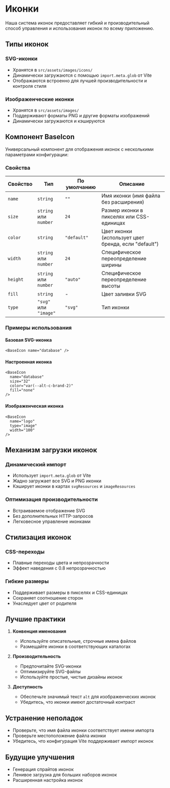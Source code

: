 # Иконки

Наша система иконок предоставляет гибкий и производительный способ управления и использования иконок по всему приложению.

## Типы иконок

### SVG-иконки
- Хранятся в `src/assets/images/icons/`
- Динамически загружаются с помощью `import.meta.glob` от Vite
- Отображаются встроенно для лучшей производительности и контроля стиля

### Изображенческие иконки
- Хранятся в `src/assets/images/`
- Поддерживают форматы PNG и другие форматы изображений
- Динамически загружаются и кэшируются

## Компонент BaseIcon

Универсальный компонент для отображения иконок с несколькими параметрами конфигурации:

### Свойства

| Свойство | Тип                | По умолчанию | Описание                           |
|----------|---------------------|---------|---------------------------------------|
| `name`   | `string`           | `""`    | Имя иконки (имя файла без расширения) |
| `size`   | `string` или `number`| `24`    | Размер иконки в пикселях или CSS-единицах      |
| `color`  | `string`           | `"default"` | Цвет иконки (использует цвет бренда, если "default") |
| `width`  | `string` или `number`| `24`    | Специфическое переопределение ширины               |
| `height` | `string` или `number`| `"auto"`| Специфическое переопределение высоты              |
| `fill`   | `string`           | -       | Цвет заливки SVG                        |
| `type`   | `"svg"` или `"image"`| `"svg"` | Тип иконки                             |

### Примеры использования

#### Базовая SVG-иконка
```vue
<BaseIcon name="database" />
```

#### Настроенная иконка
```vue
<BaseIcon 
  name="database" 
  size="32" 
  color="var(--alt-c-brand-2)" 
  fill="none" 
/>
```

#### Изображенческая иконка
```vue
<BaseIcon 
  name="logo" 
  type="image" 
  width="100" 
/>
```

## Механизм загрузки иконок

### Динамический импорт
- Использует `import.meta.glob` от Vite
- Жадно загружает все SVG и PNG иконки
- Кэширует иконки в картах `svgResources` и `imageResources`

### Оптимизация производительности
- Встраиваемое отображение SVG
- Без дополнительных HTTP-запросов
- Легковесное управление иконками

## Стилизация иконок

### CSS-переходы
- Плавные переходы цвета и непрозрачности
- Эффект наведения с 0.8 непрозрачностью

### Гибкие размеры
- Поддерживает размеры в пикселях и CSS-единицах
- Сохраняет соотношение сторон
- Унаследует цвет от родителя

## Лучшие практики

1. **Конвенция именования**
   - Используйте описательные, строчные имена файлов
   - Размещайте иконки в соответствующих каталогах

2. **Производительность**
   - Предпочитайте SVG-иконки
   - Оптимизируйте SVG-файлы
   - Используйте простые, чистые дизайны иконок

3. **Доступность**
   - Обеспечьте значимый текст `alt` для изображенческих иконок
   - Убедитесь, что иконки имеют достаточный контраст

## Устранение неполадок

- Проверьте, что имя файла иконки соответствует имени импорта
- Проверьте местоположение файла иконки
- Убедитесь, что конфигурация Vite поддерживает импорт иконок

## Будущие улучшения

- Генерация спрайтов иконок
- Ленивое загрузка для больших наборов иконок
- Расширенная настройка иконок 